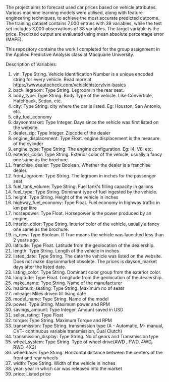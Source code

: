 The project aims to forecast used car prices based on vehicle attributes. Various machine learning models were utilised, along with feature engineering techniques, to achieve the most accurate predicted outcome. The training dataset contains 7,000 entries with 39 variables, while the test set includes 3,000 observations of 38 variables. The target variable is the price. Predicted output are evaluated using mean absolute percentage error (MAPE).

This repository contains the work I completed for the group assignment in the Applied Predictive Analysis class at Macquarie University.

Description of Variables:

1. vin: Type String. Vehicle Identification Number is a unique encoded string for every vehicle. Read more at https://www.autocheck.com/vehiclehistory/vin-basics
2. back_legroom: Type String. Legroom in the rear seat.
3. body_type: Type String. Body Type of the vehicle. Like Convertible, Hatchback, Sedan, etc.
4. city: Type String. city where the car is listed. Eg: Houston, San Antonio, etc.
5. city_fuel_economy
6. daysonmarket: Type Integer. Days since the vehicle was first listed on the website.
7. dealer_zip: Type Integer. Zipcode of the dealer
8. engine_displacement: Type Float. engine displacement is the measure of the cylinder
9. engine_type: Type String. The engine configuration. Eg: I4, V6, etc.
10. exterior_color: Type String. Exterior color of the vehicle, usually a fancy one same as the brochure.
11. franchise_dealer: Type Boolean. Whether the dealer is a franchise dealer.
12. front_legroom: Type String. The legroom in inches for the passenger seat
13. fuel_tank_volume: Type String. Fuel tank's filling capacity in gallons
14. fuel_type: Type String. Dominant type of fuel ingested by the vehicle.
15. height: Type String. Height of the vehicle in inches
16. highway_fuel_economy: Type Float. Fuel economy in highway traffic in km per litre
17. horsepower: Type Float. Horsepower is the power produced by an engine.
18. interior_color: Type String. Interior color of the vehicle, usually a fancy one same as the brochure.
19. is_new: Type Boolean. If True means the vehicle was launched less than 2 years ago.
20. latitude: Type Float. Latitude from the geolocation of the dealership.
21. length: Type String. Length of the vehicle in inches
22. listed_date: Type String. The date the vehicle was listed on the website. Does not make daysonmarket obsolete. The prices is dayson_market days after the listed date.
23. listing_color: Type String. Dominant color group from the exterior color.
24. longitude: Type Float. Longitude from the geolocation of the dealership.
25. make_name: Type String. Name of the manufacturer
26. maximum_seating: Type String. Maximum no of seats
27. mileage: Miles driven till lising date
28. model_name: Type String. Name of the model
29. power: Type String. Maximum power and RPM
30. savings_amount: Type Integer. Amount saved in USD
31. seller_rating: Type Float
32. torque: Type String. Maximum Torque and RPM
33. transmission: Type String. transmission type (A - Automatic, M- manual, CVT- continuous variable transmission, Dual Clutch)
34. transmission_display: Type String. No of gears and Transmission type
35. wheel_system: Type String. Type of wheel drive(AWD , FWD, 4WD, RWD, 4X2)
36. wheelbase: Type String. Horizontal distance between the centers of the front and rear wheels
37. width: Type String. Width of the vehicle in inches
38. year: year in which car was released into the market
39. price: Listed price
